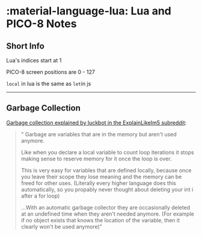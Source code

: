 :material-language-lua: Lua and PICO-8 Notes
========================

## Short Info

Lua's indices start at 1

PICO-8 screen positions are 0 - 127

`local` in lua is the same as `let`in js

---

## Garbage Collection

[Garbage collection explained by luckbot in the ExplainLikeIm5 subreddit](https://www.reddit.com/r/explainlikeimfive/comments/io535j/comment/g4biebj/?utm_source=share&utm_medium=web3x&utm_name=web3xcss&utm_term=1&utm_content=share_button):

> " Garbage are variables that are in the memory but aren't used anymore.
> 
> Like when you declare a local variable to count loop iterations it stops making sense to reserve memory for it once the loop is over.
> 
> This is very easy for variables that are defined locally, because once you leave their scope they lose meaning and the memory can be freed for other uses. (Literally every higher language does this automatically, so you propably never thought about deleting your int i after a for loop)
> 
> ...With an automatic garbage collector they are occasionally deleted at an undefined time when they aren't needed anymore. (For example if no object exists that knows the location of the variable, then it clearly won't be used anymore)"
